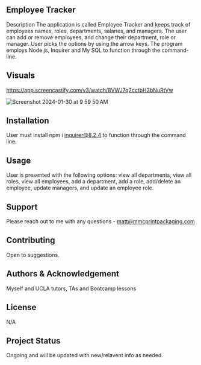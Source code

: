 ## Employee Tracker
Description
The application is called Employee Tracker and keeps track of employees names, roles, departments, salaries, and managers. The user can add or remove employees, and change their department, role or manager. User picks the options by using the arrow keys.  The program employs Node.js, Inquirer and My SQL to function through the command-line.

## Visuals
https://app.screencastify.com/v3/watch/8VWJ7q2cctbH3bNuRtVw

![Screenshot 2024-01-30 at 9 59 50 AM](https://github.com/MMullen4/Employee-Database/assets/142930268/73e9690b-a63e-4865-bf29-efdcba9fd09c)


## Installation
User must install npm i inquirer@8.2.4 to function through the command line.

## Usage
User is presented with the following options: view all departments, view all roles, view all employees, add a department, add a role, add/delete an employee, update managers, and update an employee role.

## Support
Please reach out to me with any questions - matt@mmcprintpackaging.com

## Contributing
Open to suggestions.

## Authors & Acknowledgement
Myself and UCLA tutors, TAs and Bootcamp lessons

## License
N/A

## Project Status
Ongoing and will be updated with new/relavent info as needed.
